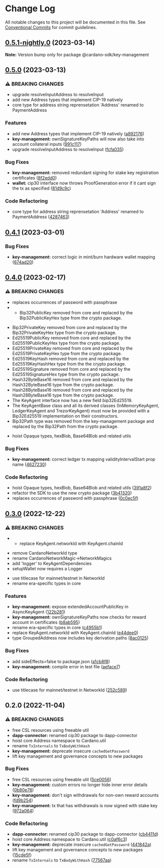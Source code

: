 # Change Log

All notable changes to this project will be documented in this file.
See [Conventional Commits](https://conventionalcommits.org) for commit guidelines.

## [0.5.1-nightly.0](https://github.com/input-output-hk/cardano-js-sdk/compare/@cardano-sdk/key-management@0.5.0...@cardano-sdk/key-management@0.5.1-nightly.0) (2023-03-14)

**Note:** Version bump only for package @cardano-sdk/key-management

## [0.5.0](https://github.com/input-output-hk/cardano-js-sdk/compare/@cardano-sdk/key-management@0.4.1...@cardano-sdk/key-management@0.5.0) (2023-03-13)

### ⚠ BREAKING CHANGES

- upgrade resolveInputAddress to resolveInput
- add new Address types that implement CIP-19 natively
- core type for address string reprensetation 'Address' renamed to PaymentAddress

### Features

- add new Address types that implement CIP-19 natively ([a892176](https://github.com/input-output-hk/cardano-js-sdk/commit/a8921760b714b090bb6c15d6b4696e2dd0b2fdc5))
- **key-management:** ownSignatureKeyPaths will now also take into account collateral inputs ([991c117](https://github.com/input-output-hk/cardano-js-sdk/commit/991c1170060c751996a6fe4a1ba4f9b987f42e7d))
- upgrade resolveInputAddress to resolveInput ([fcfa035](https://github.com/input-output-hk/cardano-js-sdk/commit/fcfa035a3498f675945dafcc82b8f05c08318dd8))

### Bug Fixes

- **key-management:** removed redundant signing for stake key registration certificates ([8f2edd0](https://github.com/input-output-hk/cardano-js-sdk/commit/8f2edd061410fab28e4a33a5a4f753e724732dbf))
- **wallet:** cip30 interface now throws ProofGeneration error if it cant sign the tx as specified ([81d9c9c](https://github.com/input-output-hk/cardano-js-sdk/commit/81d9c9cb32dc05d2f579d285fa58a638041dd3d1))

### Code Refactoring

- core type for address string reprensetation 'Address' renamed to PaymentAddress ([4287463](https://github.com/input-output-hk/cardano-js-sdk/commit/42874633de6069510efdc57323f61140d22ed203))

## [0.4.1](https://github.com/input-output-hk/cardano-js-sdk/compare/@cardano-sdk/key-management@0.4.0...@cardano-sdk/key-management@0.4.1) (2023-03-01)

### Bug Fixes

- **key-management:** correct logic in mint/burn hardware wallet mapping ([674ad20](https://github.com/input-output-hk/cardano-js-sdk/commit/674ad20b05d24b619076f481cc14bfe7ab1dd790))

## [0.4.0](https://github.com/input-output-hk/cardano-js-sdk/compare/@cardano-sdk/key-management@0.3.0...@cardano-sdk/key-management@0.4.0) (2023-02-17)

### ⚠ BREAKING CHANGES

- replaces occurrences of password with passphrase
- - Bip32PublicKey removed from core and replaced by the Bip32PublicKeyHex type from the crypto package.

* Bip32PrivateKey removed from core and replaced by the Bip32PrivateKeyHex type from the crypto package.
* Ed25519PublicKey removed from core and replaced by the Ed25519PublicKeyHex type from the crypto package.
* Ed25519PrivateKey removed from core and replaced by the Ed25519PrivateKeyHex type from the crypto package.
* Ed25519KeyHash removed from core and replaced by the Ed25519KeyHashHex type from the the crypto package.
* Ed25519Signature removed from core and replaced by the Ed25519SignatureHex type from the crypto package.
* Hash32ByteBase16 removed from core and replaced by the Hash32ByteBase16 type from the crypto package.
* Hash28ByteBase16 removed from core and replaced by the Hash28ByteBase16 type from the crypto package.
* The KeyAgent interface now has a new field bip32Ed25519.
* The KeyAgentBase class and all its derived classes (InMemoryKeyAgent, LedgerKeyAgent and TrezorKeyAgent) must now be provided with a Bip32Ed25519 implementation on their constructors.
* Bip32Path type was removed from the key-management package and replaced by the Bip32Path from the crypto package.

- hoist Opaque types, hexBlob, Base64Blob and related utils

### Bug Fixes

- **key-management:** correct ledger tx mapping validityIntervalStart prop name ([4627230](https://github.com/input-output-hk/cardano-js-sdk/commit/4627230ff0eb26a473cf3dc1c4c544d5bee8bb09))

### Code Refactoring

- hoist Opaque types, hexBlob, Base64Blob and related utils ([391a8f2](https://github.com/input-output-hk/cardano-js-sdk/commit/391a8f20d60607c4fb6ce8586b97ae96841f759b))
- refactor the SDK to use the new crypto package ([3b41320](https://github.com/input-output-hk/cardano-js-sdk/commit/3b41320e7971a231d50785733ff4cd0793418d3d))
- replaces occurrences of password with passphrase ([0c0ec5f](https://github.com/input-output-hk/cardano-js-sdk/commit/0c0ec5fba7a0f7595dbca5b2ab1c66e58ac49e36))

## [0.3.0](https://github.com/input-output-hk/cardano-js-sdk/compare/@cardano-sdk/key-management@0.2.0...@cardano-sdk/key-management@0.3.0) (2022-12-22)

### ⚠ BREAKING CHANGES

- - replace KeyAgent.networkId with KeyAgent.chainId

* remove CardanoNetworkId type
* rename CardanoNetworkMagic->NetworkMagics
* add 'logger' to KeyAgentDependencies
* setupWallet now requires a Logger

- use titlecase for mainnet/testnet in NetworkId
- rename era-specific types in core

### Features

- **key-management:** expose extendedAccountPublicKey in AsyncKeyAgent ([122b281](https://github.com/input-output-hk/cardano-js-sdk/commit/122b281bc460924e5f69c59c896dec4d056d5de8))
- **key-management:** ownSignatureKeyPaths now checks for reward account in certificates ([b8ab595](https://github.com/input-output-hk/cardano-js-sdk/commit/b8ab59588475f7cf2b4773f6e8fda084d74aeac0))
- rename era-specific types in core ([c4955b1](https://github.com/input-output-hk/cardano-js-sdk/commit/c4955b1f3ae0992bb55b1c1461a1e449be0b6ef2))
- replace KeyAgent.networkId with KeyAgent.chainId ([e44dee0](https://github.com/input-output-hk/cardano-js-sdk/commit/e44dee054611636f34b0a66e27d7971af01e0296))
- type GroupedAddress now includes key derivation paths ([8ac0125](https://github.com/input-output-hk/cardano-js-sdk/commit/8ac0125152fa2f3eb95c3e4c32bee077d2df722f))

### Bug Fixes

- add sideEffects=false to package.json ([a1cb8f8](https://github.com/input-output-hk/cardano-js-sdk/commit/a1cb8f807e8d5947d0c512e0918713ff97d5d48e))
- **key-management:** compile error in test file ([aeface7](https://github.com/input-output-hk/cardano-js-sdk/commit/aeface7d44416864256011f8ef8028cf38133470))

### Code Refactoring

- use titlecase for mainnet/testnet in NetworkId ([252c589](https://github.com/input-output-hk/cardano-js-sdk/commit/252c589480d3e422b9021ea66a67af978fb80264))

## 0.2.0 (2022-11-04)

### ⚠ BREAKING CHANGES

- free CSL resources using freeable util
- **dapp-connector:** renamed cip30 package to dapp-connector
- hoist core Address namespace to Cardano.util
- rename `TxInternals` to `TxBodyWithHash`
- **key-management:** deprecate insecure `cachedGetPassword`
- lift key management and governance concepts to new packages

### Bug Fixes

- free CSL resources using freeable util ([5ce0056](https://github.com/input-output-hk/cardano-js-sdk/commit/5ce0056fb108f7bccfbd9f8ef562b82277f3c613))
- **key-management:** custom errors no longer hide inner error details ([0b80e78](https://github.com/input-output-hk/cardano-js-sdk/commit/0b80e786c3a664ca34bc40af8f69d20ccfefa02e))
- **key-management:** don't sign withdrawals for non-own reward accounts ([fd9b254](https://github.com/input-output-hk/cardano-js-sdk/commit/fd9b254a13e60a3c151e87c9053f305ff3532dd6))
- **key-management:** tx that has withdrawals is now signed with stake key ([972a064](https://github.com/input-output-hk/cardano-js-sdk/commit/972a0640970bd140c4f54df8ff9d1b38858aa4ab))

### Code Refactoring

- **dapp-connector:** renamed cip30 package to dapp-connector ([cb4411d](https://github.com/input-output-hk/cardano-js-sdk/commit/cb4411da916b263ad8a6d85e0bdaffcfe21646c5))
- hoist core Address namespace to Cardano.util ([c0af6c3](https://github.com/input-output-hk/cardano-js-sdk/commit/c0af6c333420b4305f021a50bbdf25317b85554f))
- **key-management:** deprecate insecure `cachedGetPassword` ([441842a](https://github.com/input-output-hk/cardano-js-sdk/commit/441842a53e774239c6a2c39ce1b000599fde830d))
- lift key management and governance concepts to new packages ([15cde5f](https://github.com/input-output-hk/cardano-js-sdk/commit/15cde5f9becff94dac17278cb45e3adcaac763b5))
- rename `TxInternals` to `TxBodyWithHash` ([77567aa](https://github.com/input-output-hk/cardano-js-sdk/commit/77567aab56395ded6d9b0ba7488aacc2d3f856a0))
